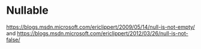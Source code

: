 # Nullable




https://blogs.msdn.microsoft.com/ericlippert/2009/05/14/null-is-not-empty/ and https://blogs.msdn.microsoft.com/ericlippert/2012/03/26/null-is-not-false/